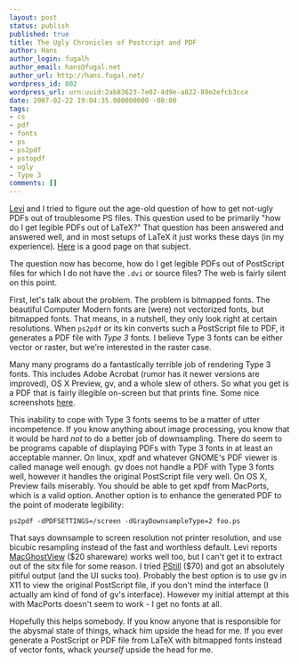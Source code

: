 ```yaml
---
layout: post
status: publish
published: true
title: The Ugly Chronicles of Postcript and PDF
author: Hans
author_login: fugalh
author_email: hans@fugal.net
author_url: http://hans.fugal.net/
wordpress_id: 802
wordpress_url: urn:uuid:2ab83623-7e02-4d9e-a822-89e2efcb3cce
date: 2007-02-22 19:04:35.000000000 -08:00
tags:
- cs
- pdf
- fonts
- ps
- ps2pdf
- pstopdf
- ugly
- Type 3
comments: []
---
```

<p><a href="http://lifeoflevi.com/blog/">Levi</a> and I tried to figure out the age-old question of how to get not-ugly PDFs out of troublesome PS files. This question used to be primarily "how do I get legible PDFs out of LaTeX?" That question has been answered and answered well, and in most setups of LaTeX it just works these days (in my experience). <a href="http://www.physics.ohio-state.edu/~yurh/doc/tex2pdf/">Here</a> is a good page on that subject.</p>

<p>The question now has become, how do I get legible PDFs out of PostScript files for which I do not have the <code>.dvi</code> or source files? The web is fairly silent on this point.</p>

<p>First, let's talk about the problem. The problem is bitmapped fonts. The beautiful Computer Modern fonts are (were) not vectorized fonts, but bitmapped fonts. That means, in a nutshell, they only look right at certain resolutions. When <code>ps2pdf</code> or its kin converts such a PostScript file to PDF, it generates a PDF file with <em>Type 3</em> fonts. I believe Type 3 fonts can be either vector or raster, but we're interested in the raster case. </p>

<p>Many many programs do a fantastically terrible job of rendering Type 3 fonts. This includes Adobe Acrobat (rumor has it newer versions are improved), OS X Preview, gv, and a whole slew of others. So what you get is a PDF that is fairly illegible on-screen but that prints fine. Some nice screenshots <a href="http://www.sciencemag.org/about/authors/prep/TeX_help/tex2pdf.dtl">here</a>.</p>

<p>This inability to cope with Type 3 fonts seems to be a matter of utter incompetence. If you know anything about image processing, you know that it would be hard <em>not</em> to do a better job of downsampling. There do seem to be programs capable of displaying PDFs with Type 3 fonts in at least an acceptable manner. On linux, xpdf and whatever GNOME's PDF viewer is called manage well enough. gv does not handle a PDF with Type 3 fonts well, however it handles the original PostScript file very well. On OS X, Preview fails miserably. You should be able to get xpdf from MacPorts, which is a valid option. Another option is to enhance the generated PDF to the point of moderate legibility:</p>

<pre><code>ps2pdf -dPDFSETTINGS=/screen -dGrayDownsampleType=2 foo.ps
</code></pre>

<p>That says downsample to screen resolution not printer resolution, and use
bicubic resampling instead of the fast and worthless default. Levi reports <a href="http://www.kiffe.com/macghostview.html">MacGhostView</a> ($20 shareware) works well too, but I can't get it to extract out of the sitx file for some reason. I tried <a href="http://www.pstill.com/">PStill</a> ($70) and got an absolutely pitiful output (and the UI sucks too).  Probably the best option is to use gv in X11 to view the original PostScript file, if you don't mind the interface (I actually am kind of fond of gv's interface). However my initial attempt at this with MacPorts doesn't seem to work - I get no fonts at all.</p>

<p>Hopefully this helps somebody. If you know anyone that is responsible for the abysmal state of things, whack him upside the head for me. If you ever generate a PostScript or PDF file from LaTeX with bitmapped fonts instead of vector fonts, whack <em>yourself</em> upside the head for me.</p>
